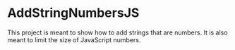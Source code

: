 # AddStringNumbersJS

This project is meant to show how to add strings that are numbers. It is also meant to limit the size of JavaScript numbers.
